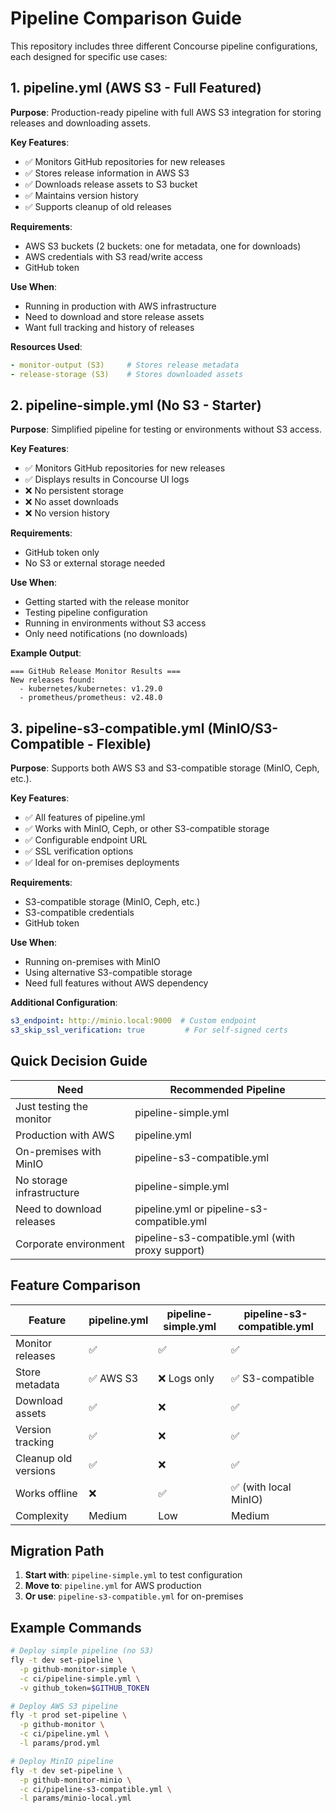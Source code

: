 # Pipeline Comparison Guide

This repository includes three different Concourse pipeline configurations, each designed for specific use cases:

## 1. pipeline.yml (AWS S3 - Full Featured)

**Purpose**: Production-ready pipeline with full AWS S3 integration for storing releases and downloading assets.

**Key Features**:
- ✅ Monitors GitHub repositories for new releases
- ✅ Stores release information in AWS S3
- ✅ Downloads release assets to S3 bucket
- ✅ Maintains version history
- ✅ Supports cleanup of old releases

**Requirements**:
- AWS S3 buckets (2 buckets: one for metadata, one for downloads)
- AWS credentials with S3 read/write access
- GitHub token

**Use When**:
- Running in production with AWS infrastructure
- Need to download and store release assets
- Want full tracking and history of releases

**Resources Used**:
```yaml
- monitor-output (S3)     # Stores release metadata
- release-storage (S3)    # Stores downloaded assets
```

## 2. pipeline-simple.yml (No S3 - Starter)

**Purpose**: Simplified pipeline for testing or environments without S3 access.

**Key Features**:
- ✅ Monitors GitHub repositories for new releases
- ✅ Displays results in Concourse UI logs
- ❌ No persistent storage
- ❌ No asset downloads
- ❌ No version history

**Requirements**:
- GitHub token only
- No S3 or external storage needed

**Use When**:
- Getting started with the release monitor
- Testing pipeline configuration
- Running in environments without S3 access
- Only need notifications (no downloads)

**Example Output**:
```
=== GitHub Release Monitor Results ===
New releases found:
  - kubernetes/kubernetes: v1.29.0
  - prometheus/prometheus: v2.48.0
```

## 3. pipeline-s3-compatible.yml (MinIO/S3-Compatible - Flexible)

**Purpose**: Supports both AWS S3 and S3-compatible storage (MinIO, Ceph, etc.).

**Key Features**:
- ✅ All features of pipeline.yml
- ✅ Works with MinIO, Ceph, or other S3-compatible storage
- ✅ Configurable endpoint URL
- ✅ SSL verification options
- ✅ Ideal for on-premises deployments

**Requirements**:
- S3-compatible storage (MinIO, Ceph, etc.)
- S3-compatible credentials
- GitHub token

**Use When**:
- Running on-premises with MinIO
- Using alternative S3-compatible storage
- Need full features without AWS dependency

**Additional Configuration**:
```yaml
s3_endpoint: http://minio.local:9000  # Custom endpoint
s3_skip_ssl_verification: true         # For self-signed certs
```

## Quick Decision Guide

| Need | Recommended Pipeline |
|------|---------------------|
| Just testing the monitor | pipeline-simple.yml |
| Production with AWS | pipeline.yml |
| On-premises with MinIO | pipeline-s3-compatible.yml |
| No storage infrastructure | pipeline-simple.yml |
| Need to download releases | pipeline.yml or pipeline-s3-compatible.yml |
| Corporate environment | pipeline-s3-compatible.yml (with proxy support) |

## Feature Comparison

| Feature | pipeline.yml | pipeline-simple.yml | pipeline-s3-compatible.yml |
|---------|--------------|--------------------|-----------------------------|
| Monitor releases | ✅ | ✅ | ✅ |
| Store metadata | ✅ AWS S3 | ❌ Logs only | ✅ S3-compatible |
| Download assets | ✅ | ❌ | ✅ |
| Version tracking | ✅ | ❌ | ✅ |
| Cleanup old versions | ✅ | ❌ | ✅ |
| Works offline | ❌ | ✅ | ✅ (with local MinIO) |
| Complexity | Medium | Low | Medium |

## Migration Path

1. **Start with**: `pipeline-simple.yml` to test configuration
2. **Move to**: `pipeline.yml` for AWS production
3. **Or use**: `pipeline-s3-compatible.yml` for on-premises

## Example Commands

```bash
# Deploy simple pipeline (no S3)
fly -t dev set-pipeline \
  -p github-monitor-simple \
  -c ci/pipeline-simple.yml \
  -v github_token=$GITHUB_TOKEN

# Deploy AWS S3 pipeline
fly -t prod set-pipeline \
  -p github-monitor \
  -c ci/pipeline.yml \
  -l params/prod.yml

# Deploy MinIO pipeline
fly -t dev set-pipeline \
  -p github-monitor-minio \
  -c ci/pipeline-s3-compatible.yml \
  -l params/minio-local.yml
```
